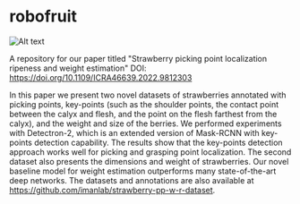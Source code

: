 # robofruit

![Alt text](https://github.com/rick-dn/functional-adl-reco/blob/main/functional_adl_dataset.png)

A repository for our paper titled "Strawberry picking point localization ripeness and weight estimation"
DOI: https://doi.org/10.1109/ICRA46639.2022.9812303

In this paper we present two novel datasets of strawberries annotated with picking points, key-points (such as the shoulder points, the contact point between the calyx and flesh, and the point on the flesh farthest from the calyx), and the weight and size of the berries. We performed experiments with Detectron-2, which is an extended version of Mask-RCNN with key-points detection capability. The results show that the key-points detection approach works well for picking and grasping point localization. The second dataset also presents the dimensions and weight of strawberries. Our novel baseline model for weight estimation outperforms many state-of-the-art deep networks. The datasets and annotations are also available at 
https://github.com/imanlab/strawberry-pp-w-r-dataset.
